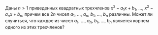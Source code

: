 Даны $n  >  1$ приведенных квадратных трехчленов $x^2 - a_1x + b_1$, $\dots$, $x^2 - a_nx + b_n$, 
причем все $2n$ чисел $a_1$, $\dots$, $a_n$, $b_1$, $\dots$, $b_n$ различны.
Может ли случиться, что каждое из чисел $a_1$, $\dots$, $a_n$, $b_1$, $\dots$, $b_n$ является
корнем одного из этих трехчленов?